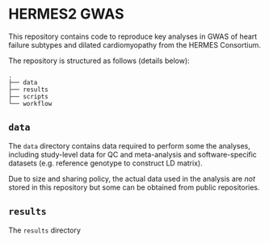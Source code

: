# HERMES2 GWAS

This repository contains code to reproduce key analyses in GWAS of heart failure subtypes and dilated cardiomyopathy from the HERMES Consortium.

The repository is structured as follows (details below):

```
.
├── data
├── results
├── scripts
└── workflow
```

## `data`

The `data` directory contains data required to perform some the analyses, including study-level data for QC and meta-analysis and
software-specific datasets (e.g. reference genotype to construct LD matrix).

Due to size and sharing policy, the actual data used in the analysis are *not* stored in this repository but some can be obtained from public repositories.

## `results`

The `results` directory 

## 
